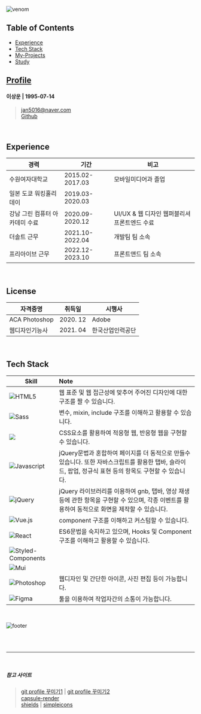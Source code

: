 ![venom](https://capsule-render.vercel.app/api?type=venom&height=300&text=Welcome&fontSize=90&color=0:8871e5,100:b678c4&stroke=b678c4&desc=This%20is%20Sangwoon's%20storage&descSize=30&descAlign=75&descAlignY=80&)

## Table of Contents
* [Experience](https://github.com/un0714/Dev-Docs/tree/main?tab=readme-ov-file#experience)
* [Tech Stack](https://github.com/un0714/Dev-Docs/tree/main?tab=readme-ov-file#tech-stack)
* [My-Projects](https://github.com/un0714/Dev-Docs/tree/main/My-Projects#readme)
* [Study](https://github.com/un0714/Dev-Docs/tree/main/Study-Docs)

## [Profile](https://github.com/un0714/Dev-Docs/blob/main/Profile.md)
#### 이상운 | 1995-07-14 <br/>
> jan5016@naver.com <br/>
> [Github](https://github.com/un0714) 

<br/>

## Experience
경력 | 기간 | 비고
-- | -- | --
수원여자대학교 | 2015.02-2017.03 | 모바일미디어과 졸업
일본 도쿄 워킹홀리데이 | 2019.03-2020.03 
강남 그린 컴퓨터 아카데미 수료 | 2020.09-2020.12 | UI/UX & 웹 디자인 웹퍼블리셔 프론트엔드 수료 
더솔트 근무 | 2021.10-2022.04 | 개발팀 팀 소속
프리아이브 근무 | 2022.12-2023.10 | 프론트앤드 팀 소속

<br/>

## License
자격증명 | 취득일 | 시행사
-- | -- | --
ACA Photoshop | 2020. 12 |  Adobe
웹디자인기능사 | 2021. 04 | 한국산업인력공단

<br/>

## Tech Stack
Skill | Note
-- | :--
![HTML5](https://img.shields.io/badge/HTML-E34F26?style=flat-square&logo=html5&logoColor=white) | 웹 표준 및 웹 접근성에 맞추어 주어진 디자인에 대한 구조를 짤 수 있습니다.
![Sass](https://img.shields.io/badge/Sass-CC6699?style=flat-square&logo=sass&logoColor=white) | 변수, mixin, include 구조를 이해하고 활용할 수 있습니다.
<img src="https://img.shields.io/badge/CSS3-1572B6?style=flat-square&logo=CSS3&logoColor=white"/> | CSS요소를 활용하여 적응형 웹, 반응형 웹을 구현할 수 있습니다.
![Javascript](https://img.shields.io/badge/Javascript-F7DF1E?style=flat-square&logo=javascript&logoColor=black) | jQuery문법과 혼합하여 페이지를 더 동적으로 만들수 있습니다. 또한 자바스크립트를 활용한 탭바, 슬라이드, 팝업, 정규식 표현 등의 항목도 구현할 수 있습니다.
![jQuery](https://img.shields.io/badge/jQuery-0769AD?style=flat-square&logo=jQuery&logoColor=white) | jQuery 라이브러리를 이용하여 gnb, 탭바, 영상 재생 등에 관한 항목을 구현할 수 있으며, 각종 이벤트를 활용하여 동적으로 화면을 제작할 수 있습니다.
![Vue.js](https://img.shields.io/badge/vue-4FC08D?style=flat-square&logo=vue.js&logoColor=white) | component 구조를 이해하고 커스텀할 수 있습니다.
![React](https://img.shields.io/badge/React-53C1DE?style=flat-square&logo=react&logoColor=white) | ES6문법을 숙지하고 있으며, Hooks 및 Component 구조를 이해하고 활용할 수 있습니다.
![Styled-Components](https://img.shields.io/badge/Styled_Components-DB7C85?style=flat-square&logo=styled-components&logoColor=white) | 
![Mui](https://img.shields.io/badge/Mui-007FFF.svg?style=flat-square&logo=mui&logoColor=white) | 
![Photoshop](https://img.shields.io/badge/Photoshop-31A8FF.svg?style=flat-square&logo=adobephotoshop&logoColor=black) | 웹디자인 및 간단한 아이콘, 사진 편집 등이 가능합니다.
![Figma](https://img.shields.io/badge/figma-F24E1E.svg?style=flat-square&logo=figma&logoColor=white) | 툴을 이용하여 작업자간의 소통이 가능합니다.

<br />



![footer](https://capsule-render.vercel.app/api?section=footer&type=waving&color=0:8871e5,100:b678c4)

<br/>
<br/>

***

<br/>

##### 참고 사이트
> [git profile 꾸미기1](https://newwisdom.tistory.com/12) | [git profile 꾸미기2](https://velog.io/@woo0_hooo/Github-github-profile-%EA%B0%84%EC%A7%80%EB%82%98%EA%B2%8C-%EA%BE%B8%EB%AF%B8%EA%B8%B0) <br/>
> [capsule-render](https://github.com/kyechan99/capsule-render/blob/master/docs/README_kr.md) <br/>
> [shields](https://shields.io/) | [simpleicons](https://simpleicons.org/)


